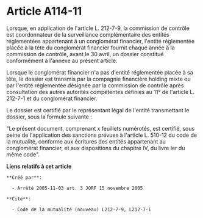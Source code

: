 # Article A114-11

Lorsque, en application de l'article L. 212-7-9, la commission de contrôle est coordonnateur de la surveillance
complémentaire des entités réglementées appartenant à un conglomérat financier, l'entité réglementée placée à la tête du
conglomérat financier fournit chaque année à la commission de contrôle, avant le 30 avril, un dossier constitué conformément
à l'annexe au présent article.

Lorsque le conglomérat financier n'a pas d'entité réglementée placée à sa tête, le dossier est transmis par la compagnie
financière holding mixte ou par l'entité réglementée désignée par la commission de contrôle après consultation des autres
autorités compétentes définies au 11° de l'article L. 212-7-1 et du conglomérat financier.

Le dossier est certifié par le représentant légal de l'entité transmettant le dossier, sous la formule suivante :

"Le présent document, comprenant x feuillets numérotés, est certifié, sous peine de l'application des sanctions prévues à
l'article L. 510-12 du code de la mutualité, conforme aux écritures des entités appartenant au conglomérat financier, et aux
dispositions du chapitre IV, du livre Ier du même code".

**Liens relatifs à cet article**

	**Créé par**:

	  - Arrêté 2005-11-03 art. 3 JORF 15 novembre 2005

	**Cite**:

	  - Code de la mutualité (nouveau) L212-7-9, L212-7-1
